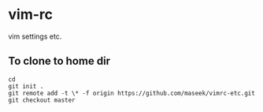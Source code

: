 vim-rc
======

vim settings etc.

## To clone to home dir

```
cd
git init .
git remote add -t \* -f origin https://github.com/maseek/vimrc-etc.git
git checkout master
```
